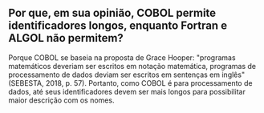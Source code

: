 ## Por que, em sua opinião, COBOL permite identificadores longos, enquanto Fortran e ALGOL não permitem?

Porque COBOL se baseia na proposta de Grace Hooper: "programas matemáticos deveriam ser escritos em notação matemática, programas de processamento de dados deviam ser escritos em sentenças em inglês" (SEBESTA, 2018, p. 57). Portanto, como COBOL é para processamento de dados, até seus identificadores devem ser mais longos para possibilitar maior descrição com os nomes.
